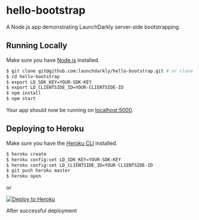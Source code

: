 # hello-bootstrap

A Node.js app demonstrating LaunchDarkly server-side bootstrapping.

## Running Locally

Make sure you have [Node.js](http://nodejs.org/) installed.

```sh
$ git clone git@github.com:launchdarkly/hello-bootstrap.git # or clone your own fork
$ cd hello-bootstrap
$ export LD_SDK_KEY=YOUR-SDK-KEY
$ export LD_CLIENTSIDE_ID=YOUR-CLIENTSIDE-ID
$ npm install
$ npm start
```

Your app should now be running on [localhost:5000](http://localhost:5000/).

## Deploying to Heroku

Make sure you have the [Heroku CLI](https://cli.heroku.com/) installed.

```sh
$ heroku create
$ heroku config:set LD_SDK_KEY=YOUR-SDK-KEY
$ heroku config:set LD_CLIENTSIDE_ID=YOUR-CLIENTSIDE-ID
$ git push heroku master
$ heroku open
```
or

[![Deploy to Heroku](https://www.herokucdn.com/deploy/button.png)](https://heroku.com/deploy)

After successful deployment